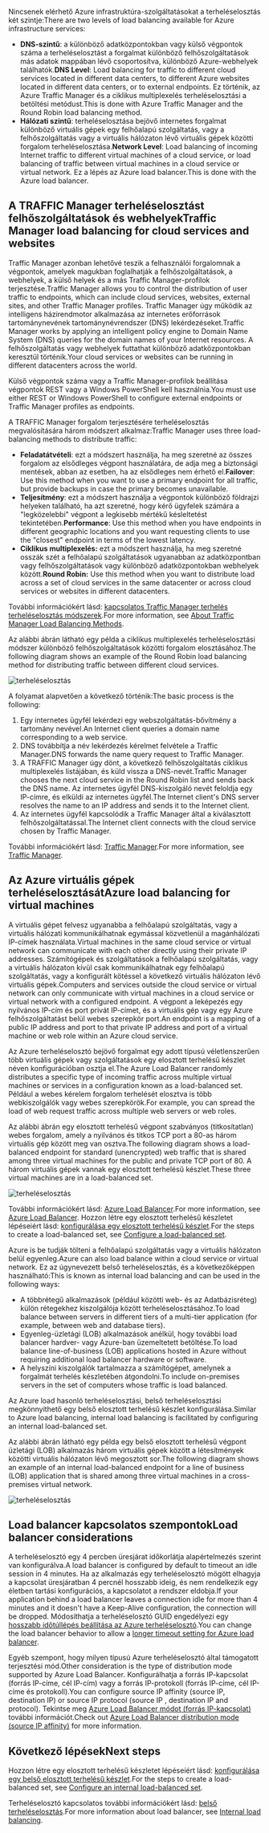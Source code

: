 

<span data-ttu-id="83ead-101">Nincsenek elérhető Azure infrastruktúra-szolgáltatásokat a terheléselosztás két szintje:</span><span class="sxs-lookup"><span data-stu-id="83ead-101">There are two levels of load balancing available for Azure infrastructure services:</span></span>

* <span data-ttu-id="83ead-102">**DNS-szintű**: a különböző adatközpontokban vagy külső végpontok száma a terheléselosztást a forgalmat különböző felhőszolgáltatások más adatok mappában lévő csoportosítva, különböző Azure-webhelyek találhatók.</span><span class="sxs-lookup"><span data-stu-id="83ead-102">**DNS Level**:  Load balancing for traffic to different cloud services located in different data centers, to different Azure websites located in different data centers, or to external endpoints.</span></span> <span data-ttu-id="83ead-103">Ez történik, az Azure Traffic Manager és a ciklikus multiplexelés terheléselosztási a betöltési metódust.</span><span class="sxs-lookup"><span data-stu-id="83ead-103">This is done with Azure Traffic Manager and the Round Robin load balancing method.</span></span>
* <span data-ttu-id="83ead-104">**Hálózati szintű**: terheléselosztása bejövő internetes forgalmat különböző virtuális gépek egy felhőalapú szolgáltatás, vagy a felhőszolgáltatás vagy a virtuális hálózaton lévő virtuális gépek közötti forgalom terheléselosztása.</span><span class="sxs-lookup"><span data-stu-id="83ead-104">**Network Level**:  Load balancing of incoming Internet traffic to different virtual machines of a cloud service, or load balancing of traffic between virtual machines in a cloud service or virtual network.</span></span> <span data-ttu-id="83ead-105">Ez a lépés az Azure load balancer.</span><span class="sxs-lookup"><span data-stu-id="83ead-105">This is done with the Azure load balancer.</span></span>

## <a name="traffic-manager-load-balancing-for-cloud-services-and-websites"></a><span data-ttu-id="83ead-106">A TRAFFIC Manager terheléselosztást felhőszolgáltatások és webhelyek</span><span class="sxs-lookup"><span data-stu-id="83ead-106">Traffic Manager load balancing for cloud services and websites</span></span>
<span data-ttu-id="83ead-107">Traffic Manager azonban lehetővé teszik a felhasználói forgalomnak a végpontok, amelyek magukban foglalhatják a felhőszolgáltatások, a webhelyek, a külső helyek és a más Traffic Manager-profilok terjesztése.</span><span class="sxs-lookup"><span data-stu-id="83ead-107">Traffic Manager allows you to control the distribution of user traffic to endpoints, which can include cloud services, websites, external sites, and other Traffic Manager profiles.</span></span> <span data-ttu-id="83ead-108">Traffic Manager úgy működik az intelligens házirendmotor alkalmazása az internetes erőforrások tartománynevének tartománynévrendszer (DNS) lekérdezéseket.</span><span class="sxs-lookup"><span data-stu-id="83ead-108">Traffic Manager works by applying an intelligent policy engine to Domain Name System (DNS) queries for the domain names of your Internet resources.</span></span> <span data-ttu-id="83ead-109">A felhőszolgáltatás vagy webhelyek futtathat különböző adatközpontokban keresztül történik.</span><span class="sxs-lookup"><span data-stu-id="83ead-109">Your cloud services or websites can be running in different datacenters across the world.</span></span>

<span data-ttu-id="83ead-110">Külső végpontok száma vagy a Traffic Manager-profilok beállítása végpontok REST vagy a Windows PowerShell kell használnia.</span><span class="sxs-lookup"><span data-stu-id="83ead-110">You must use either REST or Windows PowerShell to configure external endpoints or Traffic Manager profiles as endpoints.</span></span>

<span data-ttu-id="83ead-111">A TRAFFIC Manager forgalom terjesztésére terheléselosztás megvalósítására három módszert alkalmaz:</span><span class="sxs-lookup"><span data-stu-id="83ead-111">Traffic Manager uses three load-balancing methods to distribute traffic:</span></span>

* <span data-ttu-id="83ead-112">**Feladatátvételi**: ezt a módszert használja, ha meg szeretné az összes forgalom az elsődleges végpont használatára, de adja meg a biztonsági mentések, abban az esetben, ha az elsődleges nem érhető el.</span><span class="sxs-lookup"><span data-stu-id="83ead-112">**Failover**:  Use this method when you want to use a primary endpoint for all traffic, but provide backups in case the primary becomes unavailable.</span></span>
* <span data-ttu-id="83ead-113">**Teljesítmény**: ezt a módszert használja a végpontok különböző földrajzi helyeken található, ha azt szeretné, hogy kérő ügyfelek számára a "legközelebbi" végpont a legkisebb mértékű késleltetést tekintetében.</span><span class="sxs-lookup"><span data-stu-id="83ead-113">**Performance**:  Use this method when you have endpoints in different geographic locations and you want requesting clients to use the "closest" endpoint in terms of the lowest latency.</span></span>
* <span data-ttu-id="83ead-114">**Ciklikus multiplexelés:** ezt a módszert használja, ha meg szeretné osszák szét a felhőalapú szolgáltatások ugyanabban az adatközpontban vagy felhőszolgáltatások vagy különböző adatközpontokban webhelyek között.</span><span class="sxs-lookup"><span data-stu-id="83ead-114">**Round Robin:**  Use this method when you want to distribute load across a set of cloud services in the same datacenter or across cloud services or websites in different datacenters.</span></span>

<span data-ttu-id="83ead-115">További információkért lásd: [kapcsolatos Traffic Manager terhelés terheléselosztás módszerek](../articles/traffic-manager/traffic-manager-routing-methods.md).</span><span class="sxs-lookup"><span data-stu-id="83ead-115">For more information, see [About Traffic Manager Load Balancing Methods](../articles/traffic-manager/traffic-manager-routing-methods.md).</span></span>

<span data-ttu-id="83ead-116">Az alábbi ábrán látható egy példa a ciklikus multiplexelés terheléselosztási módszer különböző felhőszolgáltatások közötti forgalom elosztásához.</span><span class="sxs-lookup"><span data-stu-id="83ead-116">The following diagram shows an example of the Round Robin load balancing method for distributing traffic between different cloud services.</span></span>

![terheléselosztás](./media/virtual-machines-common-load-balance/TMSummary.png)

<span data-ttu-id="83ead-118">A folyamat alapvetően a következő történik:</span><span class="sxs-lookup"><span data-stu-id="83ead-118">The basic process is the following:</span></span>

1. <span data-ttu-id="83ead-119">Egy internetes ügyfél lekérdezi egy webszolgáltatás-bővítmény a tartomány nevével.</span><span class="sxs-lookup"><span data-stu-id="83ead-119">An Internet client queries a domain name corresponding to a web service.</span></span>
2. <span data-ttu-id="83ead-120">DNS továbbítja a név lekérdezés kérelmet felvétele a Traffic Manager.</span><span class="sxs-lookup"><span data-stu-id="83ead-120">DNS forwards the name query request to Traffic Manager.</span></span>
3. <span data-ttu-id="83ead-121">A TRAFFIC Manager úgy dönt, a következő felhőszolgáltatás ciklikus multiplexelés listájában, és küld vissza a DNS-nevét.</span><span class="sxs-lookup"><span data-stu-id="83ead-121">Traffic Manager chooses the next cloud service in the Round Robin list and sends back the DNS name.</span></span> <span data-ttu-id="83ead-122">Az internetes ügyfél DNS-kiszolgáló nevét feloldja egy IP-címre, és elküldi az internetes ügyfél.</span><span class="sxs-lookup"><span data-stu-id="83ead-122">The Internet client's DNS server resolves the name to an IP address and sends it to the Internet client.</span></span>
4. <span data-ttu-id="83ead-123">Az internetes ügyfél kapcsolódik a Traffic Manager által a kiválasztott felhőszolgáltatással.</span><span class="sxs-lookup"><span data-stu-id="83ead-123">The Internet client connects with the cloud service chosen by Traffic Manager.</span></span>

<span data-ttu-id="83ead-124">További információkért lásd: [Traffic Manager](../articles/traffic-manager/traffic-manager-overview.md).</span><span class="sxs-lookup"><span data-stu-id="83ead-124">For more information, see [Traffic Manager](../articles/traffic-manager/traffic-manager-overview.md).</span></span>

## <a name="azure-load-balancing-for-virtual-machines"></a><span data-ttu-id="83ead-125">Az Azure virtuális gépek terheléselosztását</span><span class="sxs-lookup"><span data-stu-id="83ead-125">Azure load balancing for virtual machines</span></span>
<span data-ttu-id="83ead-126">A virtuális gépet felvesz ugyanabba a felhőalapú szolgáltatás, vagy a virtuális hálózati kommunikálhatnak egymással közvetlenül a magánhálózati IP-címek használata.</span><span class="sxs-lookup"><span data-stu-id="83ead-126">Virtual machines in the same cloud service or virtual network can communicate with each other directly using their private IP addresses.</span></span> <span data-ttu-id="83ead-127">Számítógépek és szolgáltatások a felhőalapú szolgáltatás, vagy a virtuális hálózaton kívül csak kommunikálhatnak egy felhőalapú szolgáltatás, vagy a konfigurált kötéssel a következő virtuális hálózaton lévő virtuális gépek.</span><span class="sxs-lookup"><span data-stu-id="83ead-127">Computers and services outside the cloud service or virtual network can only communicate with virtual machines in a cloud service or virtual network with a configured endpoint.</span></span> <span data-ttu-id="83ead-128">A végpont a leképezés egy nyilvános IP-cím és port privát IP-címet, és a virtuális gép vagy egy Azure felhőszolgáltatást belül webes szerepkör port.</span><span class="sxs-lookup"><span data-stu-id="83ead-128">An endpoint is a mapping of a public IP address and port to that private IP address and port of a virtual machine or web role within an Azure cloud service.</span></span>

<span data-ttu-id="83ead-129">Az Azure terheléselosztó bejövő forgalmat egy adott típusú véletlenszerűen több virtuális gépek vagy szolgáltatások egy elosztott terhelésű készlet néven konfigurációban osztja el.</span><span class="sxs-lookup"><span data-stu-id="83ead-129">The Azure Load Balancer randomly distributes a specific type of incoming traffic across multiple virtual machines or services in a configuration known as a load-balanced set.</span></span> <span data-ttu-id="83ead-130">Például a webes kérelem forgalom terhelését elosztva is több webkiszolgálók vagy webes szerepkörök.</span><span class="sxs-lookup"><span data-stu-id="83ead-130">For example, you can spread the load of web request traffic across multiple web servers or web roles.</span></span>

<span data-ttu-id="83ead-131">Az alábbi ábrán egy elosztott terhelésű végpont szabványos (titkosítatlan) webes forgalom, amely a nyilvános és titkos TCP port a 80-as három virtuális gép között meg van osztva.</span><span class="sxs-lookup"><span data-stu-id="83ead-131">The following diagram shows a load-balanced endpoint for standard (unencrypted) web traffic that is shared among three virtual machines for the public and private TCP port of 80.</span></span> <span data-ttu-id="83ead-132">A három virtuális gépek vannak egy elosztott terhelésű készlet.</span><span class="sxs-lookup"><span data-stu-id="83ead-132">These three virtual machines are in a load-balanced set.</span></span>

![terheléselosztás](./media/virtual-machines-common-load-balance/LoadBalancing.png)

<span data-ttu-id="83ead-134">További információkért lásd: [Azure Load Balancer](../articles/load-balancer/load-balancer-overview.md).</span><span class="sxs-lookup"><span data-stu-id="83ead-134">For more information, see [Azure Load Balancer](../articles/load-balancer/load-balancer-overview.md).</span></span> <span data-ttu-id="83ead-135">Hozzon létre egy elosztott terhelésű készletet lépéseiért lásd: [konfigurálása egy elosztott terhelésű készlet](../articles/load-balancer/load-balancer-get-started-internet-arm-ps.md).</span><span class="sxs-lookup"><span data-stu-id="83ead-135">For the steps to create a load-balanced set, see [Configure a load-balanced set](../articles/load-balancer/load-balancer-get-started-internet-arm-ps.md).</span></span>

<span data-ttu-id="83ead-136">Azure is be tudják tölteni a felhőalapú szolgáltatás vagy a virtuális hálózaton belül egyenleg.</span><span class="sxs-lookup"><span data-stu-id="83ead-136">Azure can also load balance within a cloud service or virtual network.</span></span> <span data-ttu-id="83ead-137">Ez az úgynevezett belső terheléselosztás, és a következőképpen használható:</span><span class="sxs-lookup"><span data-stu-id="83ead-137">This is known as internal load balancing and can be used in the following ways:</span></span>

* <span data-ttu-id="83ead-138">A többrétegű alkalmazások (például közötti web- és az Adatbázisréteg) külön rétegekhez kiszolgálója között terheléselosztásához.</span><span class="sxs-lookup"><span data-stu-id="83ead-138">To load balance between servers in different tiers of a multi-tier application (for example, between web and database tiers).</span></span>
* <span data-ttu-id="83ead-139">Egyenleg-üzletági (LOB) alkalmazások anélkül, hogy további load balancer hardver- vagy Azure-ban üzemeltetett betöltése.</span><span class="sxs-lookup"><span data-stu-id="83ead-139">To load balance line-of-business (LOB) applications hosted in Azure without requiring additional load balancer hardware or software.</span></span>
* <span data-ttu-id="83ead-140">A helyszíni kiszolgálók tartalmazza a számítógépet, amelynek a forgalmát terhelés készletében átgondolni.</span><span class="sxs-lookup"><span data-stu-id="83ead-140">To include on-premises servers in the set of computers whose traffic is load balanced.</span></span>

<span data-ttu-id="83ead-141">Az Azure load hasonló terheléselosztási, belső terheléselosztási megkönnyíthető egy belső elosztott terhelésű készlet konfigurálása.</span><span class="sxs-lookup"><span data-stu-id="83ead-141">Similar to Azure load balancing, internal load balancing is facilitated by configuring an internal load-balanced set.</span></span>

<span data-ttu-id="83ead-142">Az alábbi ábrán látható egy példa egy belső elosztott terhelésű végpont üzletági (LOB) alkalmazás három virtuális gépek között a létesítmények közötti virtuális hálózaton lévő megosztott sor.</span><span class="sxs-lookup"><span data-stu-id="83ead-142">The following diagram shows an example of an internal load-balanced endpoint for a line of business (LOB) application that is shared among three virtual machines in a cross-premises virtual network.</span></span>

![terheléselosztás](./media/virtual-machines-common-load-balance/LOBServers.png)

## <a name="load-balancer-considerations"></a><span data-ttu-id="83ead-144">Load balancer kapcsolatos szempontok</span><span class="sxs-lookup"><span data-stu-id="83ead-144">Load balancer considerations</span></span>
<span data-ttu-id="83ead-145">A terheléselosztó egy 4 percben üresjárat időkorlátja alapértelmezés szerint van konfigurálva.</span><span class="sxs-lookup"><span data-stu-id="83ead-145">A load balancer is configured by default to timeout an idle session in 4 minutes.</span></span> <span data-ttu-id="83ead-146">Ha az alkalmazás egy terheléselosztó mögött elhagyja a kapcsolat üresjáratban 4 percnél hosszabb ideig, és nem rendelkezik egy életben tartási konfigurációs, a kapcsolatot a rendszer eldobja.</span><span class="sxs-lookup"><span data-stu-id="83ead-146">If your application behind a load balancer leaves a connection idle for more than 4 minutes and it doesn't have a Keep-Alive configuration, the connection will be dropped.</span></span> <span data-ttu-id="83ead-147">Módosíthatja a terheléselosztó GUID engedélyezi egy [hosszabb időtúllépés beállítása az Azure terheléselosztó](../articles/load-balancer/load-balancer-tcp-idle-timeout.md).</span><span class="sxs-lookup"><span data-stu-id="83ead-147">You can change the load balancer behavior to allow a [longer timeout setting for Azure load balancer](../articles/load-balancer/load-balancer-tcp-idle-timeout.md).</span></span>

<span data-ttu-id="83ead-148">Egyéb szempont, hogy milyen típusú Azure terheléselosztó által támogatott terjesztési mód.</span><span class="sxs-lookup"><span data-stu-id="83ead-148">Other consideration is the type of distribution mode supported by Azure Load Balancer.</span></span> <span data-ttu-id="83ead-149">Konfigurálhatja a forrás IP-kapcsolat (forrás IP-címe, cél IP-cím) vagy a forrás IP-protokoll (forrás IP-címe, cél IP-címe és protokoll).</span><span class="sxs-lookup"><span data-stu-id="83ead-149">You can configure source IP affinity (source IP, destination IP) or source IP protocol (source IP , destination IP and protocol).</span></span> <span data-ttu-id="83ead-150">Tekintse meg [Azure Load Balancer módot (forrás IP-kapcsolat)](../articles/load-balancer/load-balancer-distribution-mode.md) további információt.</span><span class="sxs-lookup"><span data-stu-id="83ead-150">Check out [Azure Load Balancer distribution mode (source IP affinity)](../articles/load-balancer/load-balancer-distribution-mode.md) for more information.</span></span>

## <a name="next-steps"></a><span data-ttu-id="83ead-151">Következő lépések</span><span class="sxs-lookup"><span data-stu-id="83ead-151">Next steps</span></span>
<span data-ttu-id="83ead-152">Hozzon létre egy elosztott terhelésű készletet lépéseiért lásd: [konfigurálása egy belső elosztott terhelésű készlet](../articles/load-balancer/load-balancer-get-started-ilb-arm-ps.md).</span><span class="sxs-lookup"><span data-stu-id="83ead-152">For the steps to create a load-balanced set, see [Configure an internal load-balanced set](../articles/load-balancer/load-balancer-get-started-ilb-arm-ps.md).</span></span>

<span data-ttu-id="83ead-153">Terheléselosztó kapcsolatos további információkért lásd: [belső terheléselosztás](../articles/load-balancer/load-balancer-internal-overview.md).</span><span class="sxs-lookup"><span data-stu-id="83ead-153">For more information about load balancer, see [Internal load balancing](../articles/load-balancer/load-balancer-internal-overview.md).</span></span>

